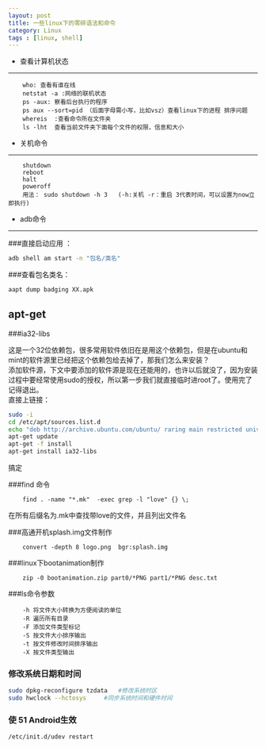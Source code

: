 ```yaml
---
layout: post
title: 一些linux下的零碎语法和命令
category: Linux
tags : [linux, shell]
---
```




- 查看计算机状态
------

		who: 查看有谁在线
		netstat -a :网络的联机状态
		ps -aux: 察看后台执行的程序
		ps aux --sort=pid （后面字母需小写，比如vsz）查看linux下的进程 排序问题
		whereis  :查看命令所在文件夹
		ls -lht  查看当前文件夹下面每个文件的权限，信息和大小


- 关机命令
--------

		shutdown
		reboot
		halt
		poweroff
		用法： sudo shutdown -h 3   (-h:关机 -r：重启 3代表时间，可以设置为now立即执行)

- adb命令
-------

###直接启动应用 ：

```sh
adb shell am start -n "包名/类名"
```

###查看包名类名：

```sh
aapt dump badging XX.apk
```

apt-get
----

###ia32-libs

这是一个32位依赖包，很多常用软件依旧在是用这个依赖包，但是在ubuntu和mint的软件源里已经把这个依赖包给去掉了，那我们怎么来安装？<br/>添加软件源，下文中要添加的软件源是现在还能用的，也许以后就没了，因为安装过程中要经常使用sudo的授权，所以第一步我们就直接临时进root了。使用完了记得退出。<br/>直接上链接：

```sh
sudo -i
cd /etc/apt/sources.list.d
echo "deb http://archive.ubuntu.com/ubuntu/ raring main restricted universe multiverse" >ia32-libs-raring.list
apt-get update
apt-get -f install
apt-get install ia32-libs
```

搞定

###find 命令

		find . -name "*.mk"  -exec grep -l "love" {} \;

在所有后缀名为.mk中查找带love的文件，并且列出文件名

###高通开机splash.img文件制作

		convert -depth 8 logo.png  bgr:splash.img

###linux下bootanimation制作

		zip -0 bootanimation.zip part0/*PNG part1/*PNG desc.txt

###ls命令参数

		-h 将文件大小转换为方便阅读的单位
		-R 遍历所有目录
		-F 添加文件类型标记
		-S 按文件大小排序输出
		-t 按文件修改时间排序输出
		-X 按文件类型输出


### 修改系统日期和时间

```sh
sudo dpkg-reconfigure tzdata   #修改系统时区
sudo hwclock --hctosys     #同步系统时间和硬件时间
```

### 使 51 Android生效

```sh
/etc/init.d/udev restart
```